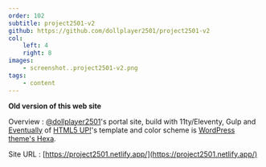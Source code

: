 ```yaml
---
order: 102
subtitle: project2501-v2
github: https://github.com/dollplayer2501/project2501-v2
col:
    left: 4
    right: 8
images:
    - screenshot..project2501-v2.png
tags:
    - content
---
```


**Old version of this web site**

Overview
:   [@dollplayer2501](https://github.com/dollplayer2501)'s portal site, build with 11ty/Eleventy, Gulp and [Eventually](https://html5up.net/eventually) of [HTML5 UP!](https://html5up.net/)'s template and color scheme is [WordPress theme's Hexa](https://wordpress.com/ja/theme/hexa).

Site URL
:   [https://project2501.netlify.app/](https://project2501.netlify.app/)
